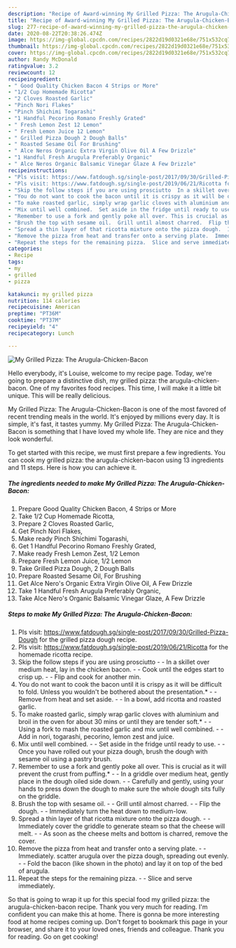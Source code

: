 ```yaml
---
description: "Recipe of Award-winning My Grilled Pizza: The Arugula-Chicken-Bacon"
title: "Recipe of Award-winning My Grilled Pizza: The Arugula-Chicken-Bacon"
slug: 277-recipe-of-award-winning-my-grilled-pizza-the-arugula-chicken-bacon
date: 2020-08-22T20:38:26.474Z
image: https://img-global.cpcdn.com/recipes/2822d19d0321e68e/751x532cq70/my-grilled-pizza-the-arugula-chicken-bacon-recipe-main-photo.jpg
thumbnail: https://img-global.cpcdn.com/recipes/2822d19d0321e68e/751x532cq70/my-grilled-pizza-the-arugula-chicken-bacon-recipe-main-photo.jpg
cover: https://img-global.cpcdn.com/recipes/2822d19d0321e68e/751x532cq70/my-grilled-pizza-the-arugula-chicken-bacon-recipe-main-photo.jpg
author: Randy McDonald
ratingvalue: 3.2
reviewcount: 12
recipeingredient:
- " Good Quality Chicken Bacon 4 Strips or More"
- "1/2 Cup Homemade Ricotta"
- "2 Cloves Roasted Garlic"
- "Pinch Nori Flakes"
- "Pinch Shichimi Togarashi"
- "1 Handful Pecorino Romano Freshly Grated"
- " Fresh Lemon Zest 12 Lemon"
- " Fresh Lemon Juice 12 Lemon"
- " Grilled Pizza Dough 2 Dough Balls"
- " Roasted Sesame Oil For Brushing"
- " Alce Neros Organic Extra Virgin Olive Oil A Few Drizzle"
- "1 Handful Fresh Arugula Preferably Organic"
- " Alce Neros Organic Balsamic Vinegar Glaze A Few Drizzle"
recipeinstructions:
- "Pls visit: https://www.fatdough.sg/single-post/2017/09/30/Grilled-Pizza-Dough for the grilled pizza dough recipe."
- "Pls visit: https://www.fatdough.sg/single-post/2019/06/21/Ricotta for the homemade ricotta recipe."
- "Skip the follow steps if you are using prosciutto  In a skillet over medium heat, lay in the chicken bacon.  Cook until the edges start to crisp up.  Flip and cook for another min."
- "You do not want to cook the bacon until it is crispy as it will be difficult to fold. Unless you wouldn&#39;t be bothered about the presentation.*  Remove from heat and set aside.  In a bowl, add ricotta and roasted garlic."
- "To make roasted garlic, simply wrap garlic cloves with aluminium and broil in the oven for about 30 mins or until they are tender soft.*  Using a fork to mash the roasted garlic and mix until well combined.  Add in nori, togarashi, pecorino, lemon zest and juice."
- "Mix until well combined.  Set aside in the fridge until ready to use.  Once you have rolled out your pizza dough, brush the dough with sesame oil using a pastry brush."
- "Remember to use a fork and gently poke all over. This is crucial as it will prevent the crust from puffing.*  In a griddle over medium heat, gently place in the dough oiled side down.  Carefully and gently, using your hands to press down the dough to make sure the whole dough sits fully on the griddle."
- "Brush the top with sesame oil.  Grill until almost charred.  Flip the dough.  Immediately turn the heat down to medium-low."
- "Spread a thin layer of that ricotta mixture onto the pizza dough.  Immediately cover the griddle to generate steam so that the cheese will melt.  As soon as the cheese melts and bottom is charred, remove the cover."
- "Remove the pizza from heat and transfer onto a serving plate.  Immediately. scatter arugula over the pizza dough, spreading out evenly.  Fold the bacon (like shown in the photo) and lay it on top of the bed of arugula."
- "Repeat the steps for the remaining pizza.  Slice and serve immediately."
categories:
- Recipe
tags:
- my
- grilled
- pizza

katakunci: my grilled pizza 
nutrition: 114 calories
recipecuisine: American
preptime: "PT36M"
cooktime: "PT37M"
recipeyield: "4"
recipecategory: Lunch

---
```



![My Grilled Pizza: The Arugula-Chicken-Bacon](https://img-global.cpcdn.com/recipes/2822d19d0321e68e/751x532cq70/my-grilled-pizza-the-arugula-chicken-bacon-recipe-main-photo.jpg)

Hello everybody, it's Louise, welcome to my recipe page. Today, we're going to prepare a distinctive dish, my grilled pizza: the arugula-chicken-bacon. One of my favorites food recipes. This time, I will make it a little bit unique. This will be really delicious.

My Grilled Pizza: The Arugula-Chicken-Bacon is one of the most favored of recent trending meals in the world. It's enjoyed by millions every day. It is simple, it's fast, it tastes yummy. My Grilled Pizza: The Arugula-Chicken-Bacon is something that I have loved my whole life. They are nice and they look wonderful.




To get started with this recipe, we must first prepare a few ingredients. You can cook my grilled pizza: the arugula-chicken-bacon using 13 ingredients and 11 steps. Here is how you can achieve it.

<!--inarticleads1-->

##### The ingredients needed to make My Grilled Pizza: The Arugula-Chicken-Bacon:

1. Prepare  Good Quality Chicken Bacon, 4 Strips or More
1. Take 1/2 Cup Homemade Ricotta,
1. Prepare 2 Cloves Roasted Garlic,
1. Get Pinch Nori Flakes,
1. Make ready Pinch Shichimi Togarashi,
1. Get 1 Handful Pecorino Romano Freshly Grated,
1. Make ready  Fresh Lemon Zest, 1/2 Lemon
1. Prepare  Fresh Lemon Juice, 1/2 Lemon
1. Take  Grilled Pizza Dough, 2 Dough Balls
1. Prepare  Roasted Sesame Oil, For Brushing
1. Get  Alce Nero&#39;s Organic Extra Virgin Olive Oil, A Few Drizzle
1. Take 1 Handful Fresh Arugula Preferably Organic,
1. Take  Alce Nero&#39;s Organic Balsamic Vinegar Glaze, A Few Drizzle




<!--inarticleads2-->

##### Steps to make My Grilled Pizza: The Arugula-Chicken-Bacon:

1. Pls visit: https://www.fatdough.sg/single-post/2017/09/30/Grilled-Pizza-Dough for the grilled pizza dough recipe.
1. Pls visit: https://www.fatdough.sg/single-post/2019/06/21/Ricotta for the homemade ricotta recipe.
1. Skip the follow steps if you are using prosciutto -  - In a skillet over medium heat, lay in the chicken bacon. -  - Cook until the edges start to crisp up. -  - Flip and cook for another min.
1. You do not want to cook the bacon until it is crispy as it will be difficult to fold. Unless you wouldn&#39;t be bothered about the presentation.* -  - Remove from heat and set aside. -  - In a bowl, add ricotta and roasted garlic.
1. To make roasted garlic, simply wrap garlic cloves with aluminium and broil in the oven for about 30 mins or until they are tender soft.* -  - Using a fork to mash the roasted garlic and mix until well combined. -  - Add in nori, togarashi, pecorino, lemon zest and juice.
1. Mix until well combined. -  - Set aside in the fridge until ready to use. -  - Once you have rolled out your pizza dough, brush the dough with sesame oil using a pastry brush.
1. Remember to use a fork and gently poke all over. This is crucial as it will prevent the crust from puffing.* -  - In a griddle over medium heat, gently place in the dough oiled side down. -  - Carefully and gently, using your hands to press down the dough to make sure the whole dough sits fully on the griddle.
1. Brush the top with sesame oil. -  - Grill until almost charred. -  - Flip the dough. -  - Immediately turn the heat down to medium-low.
1. Spread a thin layer of that ricotta mixture onto the pizza dough. -  - Immediately cover the griddle to generate steam so that the cheese will melt. -  - As soon as the cheese melts and bottom is charred, remove the cover.
1. Remove the pizza from heat and transfer onto a serving plate. -  - Immediately. scatter arugula over the pizza dough, spreading out evenly. -  - Fold the bacon (like shown in the photo) and lay it on top of the bed of arugula.
1. Repeat the steps for the remaining pizza. -  - Slice and serve immediately.




So that is going to wrap it up for this special food my grilled pizza: the arugula-chicken-bacon recipe. Thank you very much for reading. I'm confident you can make this at home. There is gonna be more interesting food at home recipes coming up. Don't forget to bookmark this page in your browser, and share it to your loved ones, friends and colleague. Thank you for reading. Go on get cooking!
